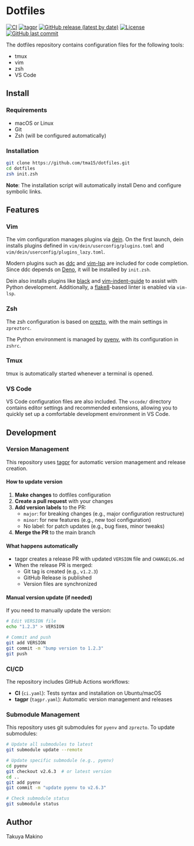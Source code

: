 # Dotfiles

[![CI](https://github.com/tma15/dotfiles/workflows/CI/badge.svg)](https://github.com/tma15/dotfiles/actions/workflows/ci.yaml)
[![tagpr](https://github.com/tma15/dotfiles/workflows/tagpr/badge.svg)](https://github.com/tma15/dotfiles/actions/workflows/tagpr.yaml)
[![GitHub release (latest by date)](https://img.shields.io/github/v/release/tma15/dotfiles)](https://github.com/tma15/dotfiles/releases)
[![License](https://img.shields.io/github/license/tma15/dotfiles)](https://github.com/tma15/dotfiles/blob/main/LICENSE)
[![GitHub last commit](https://img.shields.io/github/last-commit/tma15/dotfiles)](https://github.com/tma15/dotfiles/commits/main)

The dotfiles repository contains configuration files for the following tools:

- tmux
- vim
- zsh
- VS Code

## Install

### Requirements
- macOS or Linux
- Git
- Zsh (will be configured automatically)

### Installation
```sh
git clone https://github.com/tma15/dotfiles.git
cd dotfiles
zsh init.zsh
```

**Note**: The installation script will automatically install Deno and configure symbolic links.

## Features
### Vim
The vim configuration manages plugins via [dein](https://github.com/Shougo/dein.vim).
On the first launch, dein installs plugins defined in `vim/dein/userconfig/plugins.toml` and `vim/dein/userconfig/plugins_lazy.toml`.

Modern plugins such as [ddc](https://github.com/Shougo/ddc.vim) and [vim-lsp](https://github.com/prabirshrestha/vim-lsp) are included for code completion.
Since ddc depends on [Deno](https://deno.land/), it will be installed by `init.zsh`.

Dein also installs plugins like [black](https://github.com/psf/black) and [vim-indent-guide](https://github.com/thaerkh/vim-indentguides) to assist with Python development.
Additionally, a [flake8](https://flake8.pycqa.org/en/latest/)-based linter is enabled via `vim-lsp`.

### Zsh
The zsh configuration is based on [prezto](https://github.com/sorin-ionescu/prezto), with the main settings in `zpreztorc`.

The Python environment is managed by [pyenv](https://github.com/pyenv/pyenv), with its configuration in `zshrc`.

### Tmux
tmux is automatically started whenever a terminal is opened.

### VS Code
VS Code configuration files are also included. The `vscode/` directory contains editor settings and recommended extensions, allowing you to quickly set up a comfortable development environment in VS Code.

## Development

### Version Management
This repository uses [tagpr](https://github.com/Songmu/tagpr) for automatic version management and release creation.

#### How to update version
1. **Make changes** to dotfiles configuration
2. **Create a pull request** with your changes
3. **Add version labels** to the PR:
   - `major`: for breaking changes (e.g., major configuration restructure)
   - `minor`: for new features (e.g., new tool configuration)
   - No label: for patch updates (e.g., bug fixes, minor tweaks)
4. **Merge the PR** to the main branch

#### What happens automatically
- tagpr creates a release PR with updated `VERSION` file and `CHANGELOG.md`
- When the release PR is merged:
  - Git tag is created (e.g., `v1.2.3`)
  - GitHub Release is published
  - Version files are synchronized

#### Manual version update (if needed)
If you need to manually update the version:
```bash
# Edit VERSION file
echo "1.2.3" > VERSION

# Commit and push
git add VERSION
git commit -m "bump version to 1.2.3"
git push
```

### CI/CD
The repository includes GitHub Actions workflows:
- **CI** (`ci.yaml`): Tests syntax and installation on Ubuntu/macOS
- **tagpr** (`tagpr.yaml`): Automatic version management and releases

### Submodule Management
This repository uses git submodules for `pyenv` and `zprezto`. To update submodules:

```bash
# Update all submodules to latest
git submodule update --remote

# Update specific submodule (e.g., pyenv)
cd pyenv
git checkout v2.6.3  # or latest version
cd ..
git add pyenv
git commit -m "update pyenv to v2.6.3"

# Check submodule status
git submodule status
```

## Author
Takuya Makino
